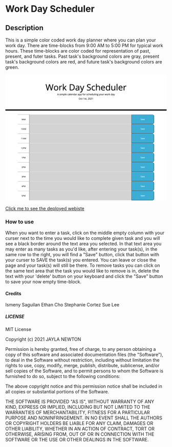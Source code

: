 # Work Day Scheduler 


## Description

This is a simple color coded work day planner where you can plan your work day. There are time-blocks from 9:00 AM to 5:00 PM for typical work hours. These 
time-blocks are color coded for representation of past, present, and futer tasks. Past task's background colors are gray, present task's background colors are red, and future task's background colors are green. 

![Screenshot of website](screencapture-file-Users-jayladenae-Desktop-Coding-Bootcamp-homework-05-homework-index-html-2021-10-01-19_45_29.png)

[Click me to see the deployed webiste](https://jayladenae.github.io/05-homework/)

### How to use

When you want to enter a task, click on the middle empty column with your curser next to the time you would like to complete given task and you will see a black border around the text area you selected. In that text area you may enter as many tasks as you'd like, after entering your task(s), in the same row to the right, you will find a "Save" button, click that button with your curser to SAVE the task(s) you entered. You can leave or close the page and your task(s) will still be there. To remove tasks you can click on the same text area that the task you would like to remove is in, delete the text with your 'delete' button on your keyboard and click the "Save" button to save your now empty time-block.

#### Credits
Ismeny Saguilan
Ethan Cho 
Stephanie Cortez
Sue Lee

##### LICENSE

MIT License

Copyright (c) 2021 JAYLA NEWTON

Permission is hereby granted, free of charge, to any person obtaining a copy of this software and associated documentation files (the "Software"), to deal in the Software without restriction, including without limitation the rights to use, copy, modify, merge, publish, distribute, sublicense, and/or sell copies of the Software, and to permit persons to whom the Software is furnished to do so, subject to the following conditions:

The above copyright notice and this permission notice shall be included in all copies or substantial portions of the Software.

THE SOFTWARE IS PROVIDED "AS IS", WITHOUT WARRANTY OF ANY KIND, EXPRESS OR IMPLIED, INCLUDING BUT NOT LIMITED TO THE WARRANTIES OF MERCHANTABILITY, FITNESS FOR A PARTICULAR PURPOSE AND NONINFRINGEMENT. IN NO EVENT SHALL THE AUTHORS OR COPYRIGHT HOLDERS BE LIABLE FOR ANY CLAIM, DAMAGES OR OTHER LIABILITY, WHETHER IN AN ACTION OF CONTRACT, TORT OR OTHERWISE, ARISING FROM, OUT OF OR IN CONNECTION WITH THE SOFTWARE OR THE USE OR OTHER DEALINGS IN THE SOFTWARE.

